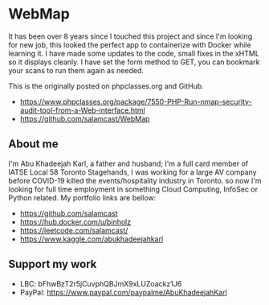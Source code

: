 # WebMap

It has been over 8 years since I touched this project and since I'm looking for new job, this looked the perfect app to containerize with Docker while learning it.  I have made some updates to the code, small fixes in the xHTML so it displays cleanly.   I have set the form method to GET, you can bookmark your scans to run them again as needed.

This is the originally posted on phpclasses.org and GitHub.

* https://www.phpclasses.org/package/7550-PHP-Run-nmap-security-audit-tool-from-a-Web-interface.html
* https://github.com/salamcast/WebMap

## About me

I'm Abu Khadeejah Karl, a father and husband;  I'm a full card member of IATSE Local 58 Toronto Stagehands, I was working for a large AV company before COVID-19 killed the events/hospitality industry in Toronto.  so now I'm looking for full time employment in something Cloud Computing, InfoSec or Python related.  My portfolio links are bellow:

* https://github.com/salamcast
* https://hub.docker.com/u/binholz
* https://leetcode.com/salamcast/
* https://www.kaggle.com/abukhadeejahkarl

## Support my work

* LBC: bFhwBzT2r5jCuvphQBJmX9xLUZoackz1J6
* PayPal: https://www.paypal.com/paypalme/AbuKhadeejahKarl